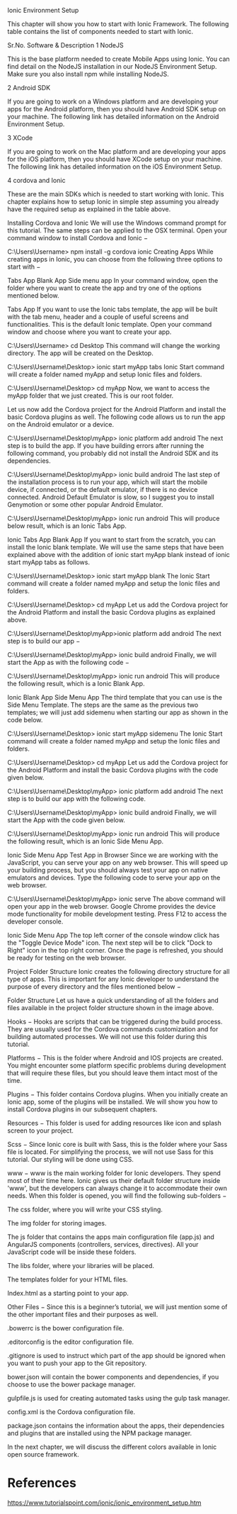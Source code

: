 Ionic Environment Setup

This chapter will show you how to start with Ionic Framework. The following table contains the list of components needed to start with Ionic.

Sr.No.	Software & Description
1
NodeJS

This is the base platform needed to create Mobile Apps using Ionic. You can find detail on the NodeJS installation in our NodeJS Environment Setup. Make sure you also install npm while installing NodeJS.

2
Android SDK

If you are going to work on a Windows platform and are developing your apps for the Android platform, then you should have Android SDK setup on your machine. The following link has detailed information on the Android Environment Setup.

3
XCode

If you are going to work on the Mac platform and are developing your apps for the iOS platform, then you should have XCode setup on your machine. The following link has detailed information on the iOS Environment Setup.

4
cordova and Ionic

These are the main SDKs which is needed to start working with Ionic. This chapter explains how to setup Ionic in simple step assuming you already have the required setup as explained in the table above.

Installing Cordova and Ionic
We will use the Windows command prompt for this tutorial. The same steps can be applied to the OSX terminal. Open your command window to install Cordova and Ionic −

C:\Users\Username> npm install -g cordova ionic
Creating Apps
While creating apps in Ionic, you can choose from the following three options to start with −

Tabs App
Blank App
Side menu app
In your command window, open the folder where you want to create the app and try one of the options mentioned below.

Tabs App
If you want to use the Ionic tabs template, the app will be built with the tab menu, header and a couple of useful screens and functionalities. This is the default Ionic template. Open your command window and choose where you want to create your app.

C:\Users\Username> cd Desktop
This command will change the working directory. The app will be created on the Desktop.

C:\Users\Username\Desktop> ionic start myApp tabs
Ionic Start command will create a folder named myApp and setup Ionic files and folders.

C:\Users\Username\Desktop> cd myApp
Now, we want to access the myApp folder that we just created. This is our root folder.

Let us now add the Cordova project for the Android Platform and install the basic Cordova plugins as well. The following code allows us to run the app on the Android emulator or a device.

C:\Users\Username\Desktop\myApp> ionic platform add android
The next step is to build the app. If you have building errors after running the following command, you probably did not install the Android SDK and its dependencies.

C:\Users\Username\Desktop\myApp> ionic build android
The last step of the installation process is to run your app, which will start the mobile device, if connected, or the default emulator, if there is no device connected. Android Default Emulator is slow, so I suggest you to install Genymotion or some other popular Android Emulator.

C:\Users\Username\Desktop\myApp> ionic run android
This will produce below result, which is an Ionic Tabs App.

Ionic Tabs App
Blank App
If you want to start from the scratch, you can install the Ionic blank template. We will use the same steps that have been explained above with the addition of ionic start myApp blank instead of ionic start myApp tabs as follows.

C:\Users\Username\Desktop> ionic start myApp blank
The Ionic Start command will create a folder named myApp and setup the Ionic files and folders.

C:\Users\Username\Desktop> cd myApp
Let us add the Cordova project for the Android Platform and install the basic Cordova plugins as explained above.

C:\Users\Username\Desktop\myApp>ionic platform add android
The next step is to build our app −

C:\Users\Username\Desktop\myApp> ionic build android
Finally, we will start the App as with the following code −

C:\Users\Username\Desktop\myApp> ionic run android
This will produce the following result, which is a Ionic Blank App.

Ionic Blank App
Side Menu App
The third template that you can use is the Side Menu Template. The steps are the same as the previous two templates; we will just add sidemenu when starting our app as shown in the code below.

C:\Users\Username\Desktop> ionic start myApp sidemenu
The Ionic Start command will create a folder named myApp and setup the Ionic files and folders.

C:\Users\Username\Desktop> cd myApp
Let us add the Cordova project for the Android Platform and install the basic Cordova plugins with the code given below.

C:\Users\Username\Desktop\myApp> ionic platform add android
The next step is to build our app with the following code.

C:\Users\Username\Desktop\myApp> ionic build android
Finally, we will start the App with the code given below.

C:\Users\Username\Desktop\myApp> ionic run android
This will produce the following result, which is an Ionic Side Menu App.

Ionic Side Menu App
Test App in Browser
Since we are working with the JavaScript, you can serve your app on any web browser. This will speed up your building process, but you should always test your app on native emulators and devices. Type the following code to serve your app on the web browser.

C:\Users\Username\Desktop\myApp> ionic serve
The above command will open your app in the web browser. Google Chrome provides the device mode functionality for mobile development testing. Press F12 to access the developer console.

Ionic Side Menu App
The top left corner of the console window click has the "Toggle Device Mode" icon. The next step will be to click "Dock to Right" icon in the top right corner. Once the page is refreshed, you should be ready for testing on the web browser.

Project Folder Structure
Ionic creates the following directory structure for all type of apps. This is important for any Ionic developer to understand the purpose of every directory and the files mentioned below −

Folder Structure
Let us have a quick understanding of all the folders and files available in the project folder structure shown in the image above.

Hooks − Hooks are scripts that can be triggered during the build process. They are usually used for the Cordova commands customization and for building automated processes. We will not use this folder during this tutorial.

Platforms − This is the folder where Android and IOS projects are created. You might encounter some platform specific problems during development that will require these files, but you should leave them intact most of the time.

Plugins − This folder contains Cordova plugins. When you initially create an Ionic app, some of the plugins will be installed. We will show you how to install Cordova plugins in our subsequent chapters.

Resources − This folder is used for adding resources like icon and splash screen to your project.

Scss − Since Ionic core is built with Sass, this is the folder where your Sass file is located. For simplifying the process, we will not use Sass for this tutorial. Our styling will be done using CSS.

www − www is the main working folder for Ionic developers. They spend most of their time here. Ionic gives us their default folder structure inside 'www', but the developers can always change it to accommodate their own needs. When this folder is opened, you will find the following sub-folders −

The css folder, where you will write your CSS styling.

The img folder for storing images.

The js folder that contains the apps main configuration file (app.js) and AngularJS components (controllers, services, directives). All your JavaScript code will be inside these folders.

The libs folder, where your libraries will be placed.

The templates folder for your HTML files.

Index.html as a starting point to your app.

Other Files − Since this is a beginner’s tutorial, we will just mention some of the other important files and their purposes as well.

.bowerrc is the bower configuration file.

.editorconfig is the editor configuration file.

.gitignore is used to instruct which part of the app should be ignored when you want to push your app to the Git repository.

bower.json will contain the bower components and dependencies, if you choose to use the bower package manager.

gulpfile.js is used for creating automated tasks using the gulp task manager.

config.xml is the Cordova configuration file.

package.json contains the information about the apps, their dependencies and plugins that are installed using the NPM package manager.

In the next chapter, we will discuss the different colors available in Ionic open source framework.

# References
https://www.tutorialspoint.com/ionic/ionic_environment_setup.htm
